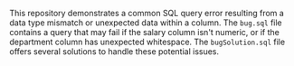 This repository demonstrates a common SQL query error resulting from a data type mismatch or unexpected data within a column.  The `bug.sql` file contains a query that may fail if the salary column isn't numeric, or if the department column has unexpected whitespace.  The `bugSolution.sql` file offers several solutions to handle these potential issues.